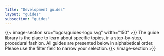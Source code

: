 ```yaml
---
Title: "Development guides"
layout: "guides"
subsection: "guides"
---
```


{{< image-section src="logos/guides-logo.svg" width="150" >}}
The guide library is the place to learn about specific topics, in a step-by-step, procedural fashion. All guides are 
presented below in alphabetical order. Please use the filter field to narrow your selection.
{{< /image-section >}}

